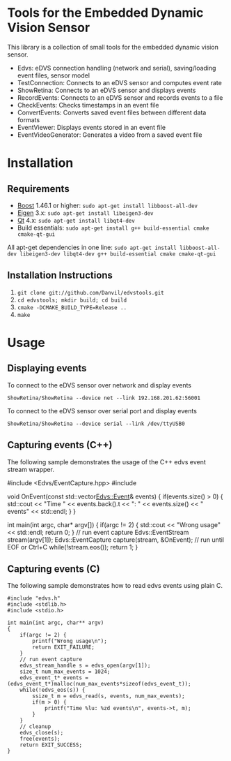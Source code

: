 # Tools for the Embedded Dynamic Vision Sensor

This library is a collection of small tools for the embedded dynamic vision sensor.

* Edvs: eDVS connection handling (network and serial), saving/loading event files, sensor model
* TestConnection: Connects to an eDVS sensor and computes event rate
* ShowRetina: Connects to an eDVS sensor and displays events
* RecordEvents: Connects to an eDVS sensor and records events to a file
* CheckEvents: Checks timestamps in an event file
* ConvertEvents: Converts saved event files between different data formats
* EventViewer: Displays events stored in an event file
* EventVideoGenerator: Generates a video from a saved event file


# Installation

## Requirements

* [Boost](http://www.boost.org/) 1.46.1 or higher: `sudo apt-get install libboost-all-dev`
* [Eigen](http://eigen.tuxfamily.org) 3.x: `sudo apt-get install libeigen3-dev`
* [Qt](http://qt.nokia.com/) 4.x: `sudo apt-get install libqt4-dev`
* Build essentials: `sudo apt-get install g++ build-essential cmake cmake-qt-gui`

All apt-get dependencies in one line: `sudo apt-get install libboost-all-dev libeigen3-dev libqt4-dev g++ build-essential cmake cmake-qt-gui`

## Installation Instructions

1. `git clone git://github.com/Danvil/edvstools.git`
2. `cd edvstools; mkdir build; cd build`
3. `cmake -DCMAKE_BUILD_TYPE=Release ..`
4. `make`


# Usage

## Displaying events

To connect to the eDVS sensor over network and display events

	ShowRetina/ShowRetina --device net --link 192.168.201.62:56001

To connect to the eDVS sensor over serial port and display events

	ShowRetina/ShowRetina --device serial --link /dev/ttyUSB0

## Capturing events (C++)

The following sample demonstrates the usage of the C++ edvs event stream wrapper.

#include <Edvs/EventCapture.hpp>
#include <iostream>

void OnEvent(const std::vector<Edvs::Event>& events)
{
	if(events.size() > 0) {
		std::cout << "Time " << events.back().t << ": " << events.size() << " events" << std::endl;
	}
}

int main(int argc, char* argv[])
{
	if(argc != 2) {
		std::cout << "Wrong usage" << std::endl;
		return 0;
	}
	// run event capture
	Edvs::EventStream stream(argv[1]);
	Edvs::EventCapture capture(stream, &OnEvent);
	// run until EOF or Ctrl+C
	while(!stream.eos());
	return 1;
}

## Capturing events (C)

The following sample demonstrates how to read edvs events using plain C.

	#include "edvs.h"
	#include <stdlib.h>
	#include <stdio.h>

	int main(int argc, char** argv)
	{
		if(argc != 2) {
			printf("Wrong usage\n");
			return EXIT_FAILURE;
		}
		// run event capture
		edvs_stream_handle s = edvs_open(argv[1]);
		size_t num_max_events = 1024;
		edvs_event_t* events = (edvs_event_t*)malloc(num_max_events*sizeof(edvs_event_t));
		while(!edvs_eos(s)) {
			ssize_t m = edvs_read(s, events, num_max_events);
			if(m > 0) {
				printf("Time %lu: %zd events\n", events->t, m);
			}
		}
		// cleanup
		edvs_close(s);
		free(events);
		return EXIT_SUCCESS;
	}
